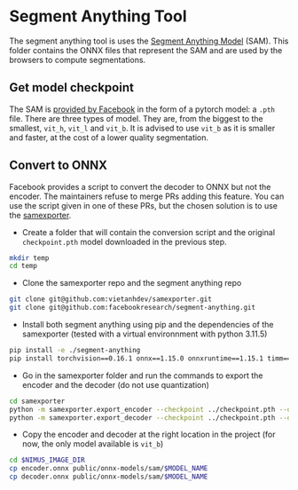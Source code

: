 # Segment Anything Tool

The segment anything tool is uses the [Segment Anything Model](https://github.com/facebookresearch/segment-anything) (SAM).
This folder contains the ONNX files that represent the SAM and are used by the browsers to compute segmentations.

## Get model checkpoint

The SAM is [provided by Facebook](https://github.com/facebookresearch/segment-anything#model-checkpoints) in the form of a pytorch model: a `.pth` file.
There are three types of model. They are, from the biggest to the smallest, `vit_h`, `vit_l` and `vit_b`.
It is advised to use `vit_b` as it is smaller and faster, at the cost of a lower quality segmentation.

## Convert to ONNX

Facebook provides a script to convert the decoder to ONNX but not the encoder. The maintainers refuse to merge PRs adding this feature.
You can use the script given in one of these PRs, but the chosen solution is to use the [samexporter](https://github.com/vietanhdev/samexporter).

- Create a folder that will contain the conversion script and the original `checkpoint.pth` model downloaded in the previous step.
```sh
mkdir temp
cd temp
```
- Clone the samexporter repo and the segment anything repo
```sh
git clone git@github.com:vietanhdev/samexporter.git
git clone git@github.com:facebookresearch/segment-anything.git
```
- Install both segment anything using pip and the dependencies of the samexporter (tested with a virtual environnment with python 3.11.5)
```sh
pip install -e ./segment-anything
pip install torchvision==0.16.1 onnx==1.15.0 onnxruntime==1.15.1 timm==0.9.12
```
- Go in the samexporter folder and run the commands to export the encoder and the decoder (do not use quantization)
```sh
cd samexporter
python -m samexporter.export_encoder --checkpoint ../checkpoint.pth --output ../encoder.onnx --model-type vit_b
python -m samexporter.export_decoder --checkpoint ../checkpoint.pth --output ../decoder.onnx --model-type vit_b --return-single-mask
```
- Copy the encoder and decoder at the right location in the project (for now, the only model available is `vit_b`)
```sh
cd $NIMUS_IMAGE_DIR
cp encoder.onnx public/onnx-models/sam/$MODEL_NAME
cp decoder.onnx public/onnx-models/sam/$MODEL_NAME
```
